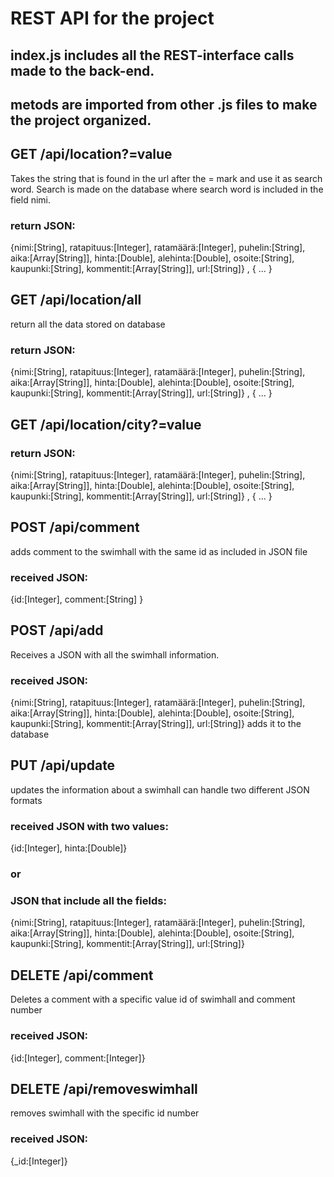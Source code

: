 # REST API for the project
## index.js includes all the REST-interface calls made to the back-end.
## metods are imported from other .js files to make the project organized. 


## GET /api/location?=value

Takes the string that is found in the url after the = mark and use it as search word.
Search is made on the database where search word is included in the field nimi.

### return JSON:   
{nimi:[String],
 ratapituus:[Integer],
 ratamäärä:[Integer],
 puhelin:[String],
 aika:[Array[String]],
 hinta:[Double],
 alehinta:[Double],
 osoite:[String],
 kaupunki:[String],
 kommentit:[Array[String]],
 url:[String]}
 , { ... }

 
## GET /api/location/all

return all the data stored on database
### return JSON:   
{nimi:[String],
 ratapituus:[Integer],
 ratamäärä:[Integer],
 puhelin:[String],
 aika:[Array[String]],
 hinta:[Double],
 alehinta:[Double],
 osoite:[String],
 kaupunki:[String],
 kommentit:[Array[String]],
 url:[String]}
 , { ... }
 
## GET /api/location/city?=value

### return JSON:   
{nimi:[String],
 ratapituus:[Integer],
 ratamäärä:[Integer],
 puhelin:[String],
 aika:[Array[String]],
 hinta:[Double],
 alehinta:[Double],
 osoite:[String],
 kaupunki:[String],
 kommentit:[Array[String]],
 url:[String]}
 , { ... }


## POST /api/comment

adds comment to the swimhall with the same id as included in JSON file
### received JSON:
{id:[Integer],
comment:[String]
}

## POST /api/add

Receives a JSON with all the swimhall information.
### received JSON:   
{nimi:[String],
 ratapituus:[Integer],
 ratamäärä:[Integer],
 puhelin:[String],
 aika:[Array[String]],
 hinta:[Double],
 alehinta:[Double],
 osoite:[String],
 kaupunki:[String],
 kommentit:[Array[String]],
 url:[String]}
adds it to the database

## PUT /api/update

updates the information about a swimhall
can handle two different JSON formats
### received JSON with two values: 
{id:[Integer],
hinta:[Double]}

### or 
### JSON that include all the fields:
{nimi:[String],
 ratapituus:[Integer],
 ratamäärä:[Integer],
 puhelin:[String],
 aika:[Array[String]],
 hinta:[Double],
 alehinta:[Double],
 osoite:[String],
 kaupunki:[String],
 kommentit:[Array[String]],
 url:[String]}
  
## DELETE /api/comment

Deletes a comment with a specific value id of swimhall and comment number
### received JSON:
{id:[Integer],
comment:[Integer]}

## DELETE /api/removeswimhall

removes swimhall with the specific id number
### received JSON:
{_id:[Integer]}
